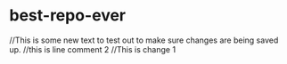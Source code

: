 # best-repo-ever
//This is some new text to test out to make sure changes are being saved up.
//this is line comment 2
//This is change 1
